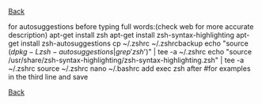 [Back](https://suchitreddi.github.io/Kali/)

for autosuggestions before typing full words:(check web for more accurate description)
apt-get install zsh
apt-get install zsh-syntax-highlighting
apt-get install zsh-autosuggestions
cp ~/.zshrc ~/.zshrcbackup
echo "source $(dpkg -L zsh-autosuggestions | grep 'zsh$')" | tee -a ~/.zshrc
echo "source /usr/share/zsh-syntax-highlighting/zsh-syntax-highlighting.zsh" | tee -a ~/.zshrc
source ~/.zshrc
nano ~/.bashrc
add exec zsh after #for examples in the third line and save

[Back](https://suchitreddi.github.io/Kali/)
